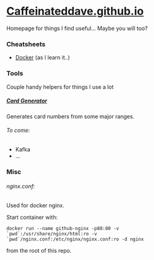 
# [Caffeinateddave.github.io](caffeinateddave.github.io)

Homepage for things I find useful... Maybe you will too?

### Cheatsheets
* [Docker](Caffeinateddave.github.io/cheat/docker) (as I learn it..)

### Tools
Couple handy helpers for things I use a lot
##### [Card Generator](Caffeinateddave.github.io/cardgen)
Generates card numbers from some major ranges.

###### To come:
* Kafka
* ...

### Misc

###### nginx.conf:
Used for docker nginx.

Start container with:

```docker run --name github-nginx -p80:80 -v `pwd`:/usr/share/nginx/html:ro -v `pwd`/nginx.conf:/etc/nginx/nginx.conf:ro -d nginx```

 from the root of this repo.

